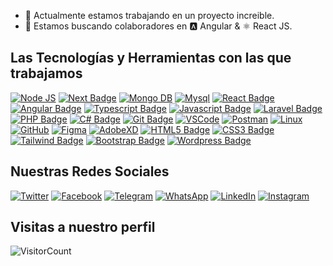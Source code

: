 
- 🔭 Actualmente estamos trabajando en un proyecto increible.
- 👯 Estamos buscando colaboradores en 🅰️ Angular & ⚛️ React JS.

## Las Tecnologías y Herramientas con las que trabajamos
[![Node JS](https://img.shields.io/badge/Node.js-3c873a.svg?style=for-the-badge&logo=Node.js&logoColor=white)](#)
[![Next Badge](https://img.shields.io/badge/Next.js-000000?style=for-the-badge&logo=next.js&logoColor=white)](#)
[![Mongo DB](https://img.shields.io/badge/MongoDB-589636.svg?style=for-the-badge&logo=MongoDB&logoColor=white)](#)
[![Mysql](https://img.shields.io/badge/mysql-003545.svg?style=for-the-badge&logo=mariadb&logoColor=white)](#)
[![React Badge](https://img.shields.io/badge/-React.js-61DBFB?style=for-the-badge&logo=react&logoColor=white)](#)
[![Angular Badge](https://img.shields.io/badge/-Angular-d4173b?style=for-the-badge&logo=angular&logoColor=white)](#)
[![Typescript Badge](https://img.shields.io/badge/-Typescript-007acc?style=for-the-badge&logo=typescript&logoColor=white)](#)
[![Javascript Badge](https://img.shields.io/badge/-Javascript-F0DB4F?style=for-the-badge&logo=javascript&logoColor=white)](#)
[![Laravel Badge](https://img.shields.io/badge/-Laravel-ff2d20?style=for-the-badge&logo=laravel&logoColor=white)](#)
[![PHP Badge](https://img.shields.io/badge/-php-8892BF?style=for-the-badge&logo=php&logoColor=white)](#)
[![C# Badge](https://img.shields.io/badge/-csharp-purple?style=for-the-badge&logo=csharp&logoColor=white)](#)
[![Git Badge](https://img.shields.io/badge/-Git-f1502f?style=for-the-badge&logo=git&logoColor=white)](#)
[![VSCode](https://img.shields.io/badge/-vscode-0080CE?style=for-the-badge&logo=visualstudiocode&logoColor=white)](#)
[![Postman](https://img.shields.io/badge/-postman-FF6C37?style=for-the-badge&logo=postman&logoColor=white)](#)
[![Linux](https://img.shields.io/badge/-linux-504746?style=for-the-badge&logo=linux&logoColor=white)](#)
[![GitHub](https://img.shields.io/badge/-GitHub-7C007C?style=for-the-badge&logo=github&logoColor=white)](#)
[![Figma](https://img.shields.io/badge/-figma-000000?style=for-the-badge&logo=figma&logoColor=white)](#)
[![AdobeXD](https://img.shields.io/badge/-adobexd-470137?style=for-the-badge&logo=adobexd&logoColor=white)](#)
[![HTML5 Badge](https://img.shields.io/badge/-html5-e34c26?style=for-the-badge&logo=html5&logoColor=white)](#)
[![CSS3 Badge](https://img.shields.io/badge/-css-2965f1?style=for-the-badge&logo=css3&logoColor=white)](#)
[![Tailwind Badge](https://img.shields.io/badge/-Tailwindcss-06B6D4?style=for-the-badge&logo=Tailwindcss&logoColor=white)](#)
[![Bootstrap Badge](https://img.shields.io/badge/-Bootstrap-0d6efd?style=for-the-badge&logo=bootstrap&logoColor=white)](#)
[![Wordpress Badge](https://img.shields.io/badge/-Wordpress-0d6efd?style=for-the-badge&logo=wordpress&logoColor=white)](#)

## Nuestras Redes Sociales

[![Twitter](https://img.shields.io/badge/Twitter-%231DA1F2.svg?logo=Twitter&logoColor=white)](https://twitter.com/sportbetperu)
[![Facebook](https://img.shields.io/badge/Facebook-%231877F2.svg?logo=Facebook&logoColor=white)](https://www.facebook.com/sportbetperu)
[![Telegram](https://img.shields.io/badge/Telegram-2CA5E0?logo=telegram&logoColor=white)](https://t.me/ReactJSEspanol)
[![WhatsApp](https://img.shields.io/badge/WhatsApp-25D366?logo=whatsapp&logoColor=white)](https://api.whatsapp.com/send?phone=51928522616&text=Hola%20G.%20Chaico,%20me%20contacto%20desde%20tu%20web%20personal.)
[![LinkedIn](https://img.shields.io/badge/linkedin-%230077B5.svg?logo=linkedin&logoColor=white)](https://www.linkedin.com/in/sportbetperu/)
[![Instagram](https://img.shields.io/badge/Instagram-%23E4405F.svg?logo=Instagram&logoColor=white)](https://www.instagram.com/sportbetperu/)

## Visitas a nuestro perfil 
![VisitorCount](https://profile-counter.glitch.me/sportbetperu/count.svg)

